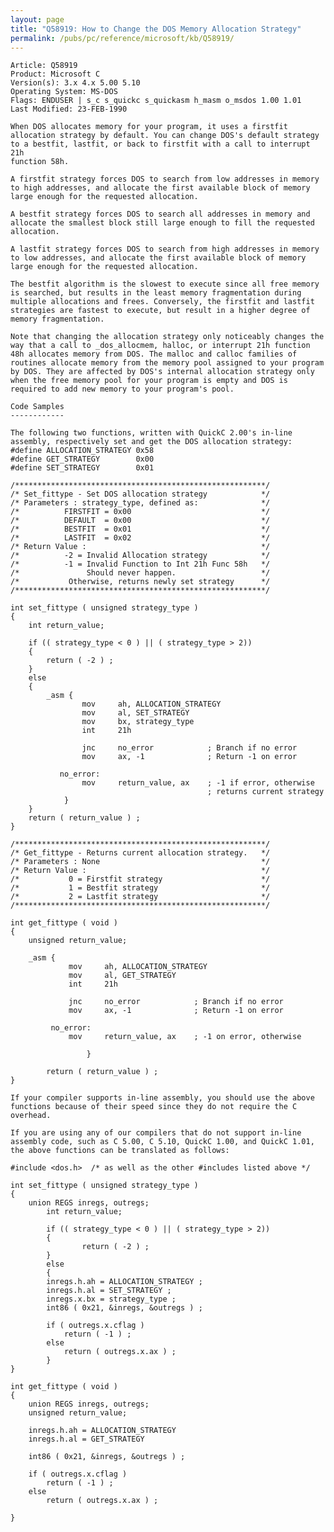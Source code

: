 ```yaml
---
layout: page
title: "Q58919: How to Change the DOS Memory Allocation Strategy"
permalink: /pubs/pc/reference/microsoft/kb/Q58919/
---
```


	Article: Q58919
	Product: Microsoft C
	Version(s): 3.x 4.x 5.00 5.10
	Operating System: MS-DOS
	Flags: ENDUSER | s_c s_quickc s_quickasm h_masm o_msdos 1.00 1.01
	Last Modified: 23-FEB-1990
	
	When DOS allocates memory for your program, it uses a firstfit
	allocation strategy by default. You can change DOS's default strategy
	to a bestfit, lastfit, or back to firstfit with a call to interrupt 21h
	function 58h.
	
	A firstfit strategy forces DOS to search from low addresses in memory
	to high addresses, and allocate the first available block of memory
	large enough for the requested allocation.
	
	A bestfit strategy forces DOS to search all addresses in memory and
	allocate the smallest block still large enough to fill the requested
	allocation.
	
	A lastfit strategy forces DOS to search from high addresses in memory
	to low addresses, and allocate the first available block of memory
	large enough for the requested allocation.
	
	The bestfit algorithm is the slowest to execute since all free memory
	is searched, but results in the least memory fragmentation during
	multiple allocations and frees. Conversely, the firstfit and lastfit
	strategies are fastest to execute, but result in a higher degree of
	memory fragmentation.
	
	Note that changing the allocation strategy only noticeably changes the
	way that a call to _dos_allocmem, halloc, or interrupt 21h function
	48h allocates memory from DOS. The malloc and calloc families of
	routines allocate memory from the memory pool assigned to your program
	by DOS. They are affected by DOS's internal allocation strategy only
	when the free memory pool for your program is empty and DOS is
	required to add new memory to your program's pool.
	
	Code Samples
	------------
	
	The following two functions, written with QuickC 2.00's in-line
	assembly, respectively set and get the DOS allocation strategy:
	#define ALLOCATION_STRATEGY 0x58
	#define GET_STRATEGY        0x00
	#define SET_STRATEGY        0x01
	
	/********************************************************/
	/* Set_fittype - Set DOS allocation strategy            */
	/* Parameters : strategy_type, defined as:              */
	/*          FIRSTFIT = 0x00                             */
	/*          DEFAULT  = 0x00                             */
	/*          BESTFIT  = 0x01                             */
	/*          LASTFIT  = 0x02                             */
	/* Return Value :                                       */
	/*          -2 = Invalid Allocation strategy            */
	/*          -1 = Invalid Function to Int 21h Func 58h   */
	/*               Should never happen.                   */
	/*           Otherwise, returns newly set strategy      */
	/********************************************************/
	
	int set_fittype ( unsigned strategy_type )
	{
	    int return_value;
	
	    if (( strategy_type < 0 ) || ( strategy_type > 2))
	    {
	        return ( -2 ) ;
	    }
	    else
	    {
	        _asm {
	                mov     ah, ALLOCATION_STRATEGY
	                mov     al, SET_STRATEGY
	                mov     bx, strategy_type
	                int     21h
	
	                jnc     no_error            ; Branch if no error
	                mov     ax, -1              ; Return -1 on error
	
	           no_error:
	                mov     return_value, ax    ; -1 if error, otherwise
	                                            ; returns current strategy
	            }
	    }
	    return ( return_value ) ;
	}
	
	/********************************************************/
	/* Get_fittype - Returns current allocation strategy.   */
	/* Parameters : None                                    */
	/* Return Value :                                       */
	/*           0 = Firstfit strategy                      */
	/*           1 = Bestfit strategy                       */
	/*           2 = Lastfit strategy                       */
	/********************************************************/
	
	int get_fittype ( void )
	{
	    unsigned return_value;
	
	    _asm {
	             mov     ah, ALLOCATION_STRATEGY
	             mov     al, GET_STRATEGY
	             int     21h
	
	             jnc     no_error            ; Branch if no error
	             mov     ax, -1              ; Return -1 on error
	
	         no_error:
	             mov     return_value, ax    ; -1 on error, otherwise
	
	                 }
	
	        return ( return_value ) ;
	}
	
	If your compiler supports in-line assembly, you should use the above
	functions because of their speed since they do not require the C
	overhead.
	
	If you are using any of our compilers that do not support in-line
	assembly code, such as C 5.00, C 5.10, QuickC 1.00, and QuickC 1.01,
	the above functions can be translated as follows:
	
	#include <dos.h>  /* as well as the other #includes listed above */
	
	int set_fittype ( unsigned strategy_type )
	{
	    union REGS inregs, outregs;
	        int return_value;
	
	        if (( strategy_type < 0 ) || ( strategy_type > 2))
	        {
	                return ( -2 ) ;
	        }
	        else
	        {
	        inregs.h.ah = ALLOCATION_STRATEGY ;
	        inregs.h.al = SET_STRATEGY ;
	        inregs.x.bx = strategy_type ;
	        int86 ( 0x21, &inregs, &outregs ) ;
	
	        if ( outregs.x.cflag )
	            return ( -1 ) ;
	        else
	            return ( outregs.x.ax ) ;
	        }
	}
	
	int get_fittype ( void )
	{
	    union REGS inregs, outregs;
	    unsigned return_value;
	
	    inregs.h.ah = ALLOCATION_STRATEGY
	    inregs.h.al = GET_STRATEGY
	
	    int86 ( 0x21, &inregs, &outregs ) ;
	
	    if ( outregs.x.cflag )
	        return ( -1 ) ;
	    else
	        return ( outregs.x.ax ) ;
	
	}
